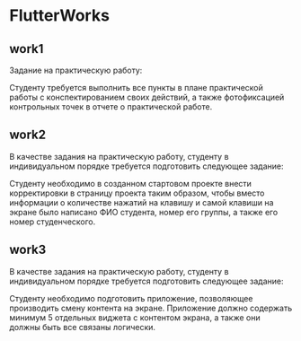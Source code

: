 # FlutterWorks

## work1
Задание на практическую работу: 

Студенту требуется выполнить все пункты в плане практической работы с
конспектированием своих действий, а также фотофиксацией контрольных точек в отчете о
практической работе.

## work2
В качестве задания на практическую работу, студенту в индивидуальном порядке требуется 
подготовить следующее задание:

Студенту необходимо в созданном стартовом проекте внести корректировки в страницу 
проекта таким образом, чтобы вместо информации о количестве нажатий на клавишу и самой 
клавиши на экране было написано ФИО студента, номер его группы, а также его номер 
студенческого.

## work3
В качестве задания на практическую работу, студенту в индивидуальном порядке требуется 
подготовить следующее задание:

Студенту необходимо подготовить приложение, позволяющее производить смену контента 
на экране. Приложение должно содержать минимум 5 отдельных виджета с контентом экрана, а 
также они должны быть все связаны логически. 
